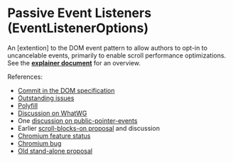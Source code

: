 # Passive Event Listeners (EventListenerOptions)
An [extention] to the DOM event pattern to allow authors to opt-in to uncancelable events, primarily to enable scroll performance optimizations.  See the [**explainer document**](https://github.com/RByers/EventListenerOptions/blob/gh-pages/explainer.md) for an overview.

References:
 * [Commit in the DOM specification](https://github.com/whatwg/dom/commit/253a21b8e78e37447c47983916a7cf39c4f6a3c5)
 * [Outstanding issues](https://github.com/RByers/EventListenerOptions/issues?q=is%3Aissue)
 * [Polyfill](https://github.com/dtapuska/async_event_polyfill)
 * [Discussion on WhatWG](https://lists.w3.org/Archives/Public/public-whatwg-archive/2015Jul/0018.html)
 * One [discussion on public-pointer-events](https://lists.w3.org/Archives/Public/public-pointer-events/2015AprJun/0042.html)
 * Earlier [scroll-blocks-on proposal](https://docs.google.com/document/d/1aOQRw76C0enLBd0mCG_-IM6bso7DxXwvqTiRWgNdTn8/edit#heading=h.wi06xpj70hhd) and discussion
 * [Chromium feature status](https://www.chromestatus.com/features/5718574840676352)
 * [Chromium bug](https://code.google.com/p/chromium/issues/detail?id=489802)
 * [Old stand-alone proposal](https://rbyers.github.io/EventListenerOptions/EventListenerOptions.html)
